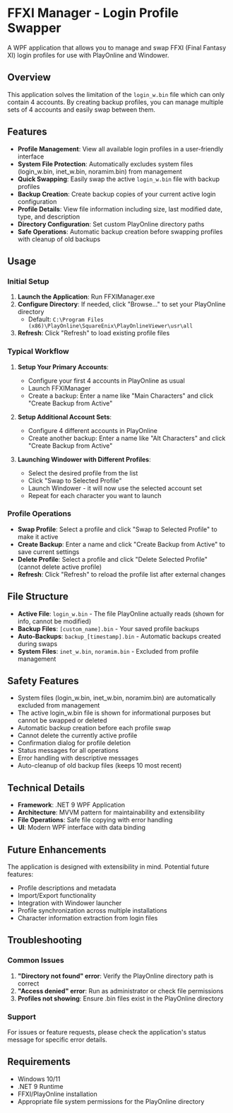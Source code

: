 # FFXI Manager - Login Profile Swapper

A WPF application that allows you to manage and swap FFXI (Final Fantasy XI) login profiles for use with PlayOnline and Windower.

## Overview

This application solves the limitation of the `login_w.bin` file which can only contain 4 accounts. By creating backup profiles, you can manage multiple sets of 4 accounts and easily swap between them.

## Features

- **Profile Management**: View all available login profiles in a user-friendly interface
- **System File Protection**: Automatically excludes system files (login_w.bin, inet_w.bin, noramim.bin) from management
- **Quick Swapping**: Easily swap the active `login_w.bin` file with backup profiles
- **Backup Creation**: Create backup copies of your current active login configuration
- **Profile Details**: View file information including size, last modified date, type, and description
- **Directory Configuration**: Set custom PlayOnline directory paths
- **Safe Operations**: Automatic backup creation before swapping profiles with cleanup of old backups

## Usage

### Initial Setup

1. **Launch the Application**: Run FFXIManager.exe
2. **Configure Directory**: If needed, click "Browse..." to set your PlayOnline directory
   - Default: `C:\Program Files (x86)\PlayOnline\SquareEnix\PlayOnlineViewer\usr\all`
3. **Refresh**: Click "Refresh" to load existing profile files

### Typical Workflow

1. **Setup Your Primary Accounts**:
   - Configure your first 4 accounts in PlayOnline as usual
   - Launch FFXIManager
   - Create a backup: Enter a name like "Main Characters" and click "Create Backup from Active"

2. **Setup Additional Account Sets**:
   - Configure 4 different accounts in PlayOnline
   - Create another backup: Enter a name like "Alt Characters" and click "Create Backup from Active"

3. **Launching Windower with Different Profiles**:
   - Select the desired profile from the list
   - Click "Swap to Selected Profile"
   - Launch Windower - it will now use the selected account set
   - Repeat for each character you want to launch

### Profile Operations

- **Swap Profile**: Select a profile and click "Swap to Selected Profile" to make it active
- **Create Backup**: Enter a name and click "Create Backup from Active" to save current settings
- **Delete Profile**: Select a profile and click "Delete Selected Profile" (cannot delete active profile)
- **Refresh**: Click "Refresh" to reload the profile list after external changes

## File Structure

- **Active File**: `login_w.bin` - The file PlayOnline actually reads (shown for info, cannot be modified)
- **Backup Files**: `[custom_name].bin` - Your saved profile backups
- **Auto-Backups**: `backup_[timestamp].bin` - Automatic backups created during swaps
- **System Files**: `inet_w.bin`, `noramim.bin` - Excluded from profile management

## Safety Features

- System files (login_w.bin, inet_w.bin, noramim.bin) are automatically excluded from management
- The active login_w.bin file is shown for informational purposes but cannot be swapped or deleted
- Automatic backup creation before each profile swap
- Cannot delete the currently active profile
- Confirmation dialog for profile deletion
- Status messages for all operations
- Error handling with descriptive messages
- Auto-cleanup of old backup files (keeps 10 most recent)

## Technical Details

- **Framework**: .NET 9 WPF Application
- **Architecture**: MVVM pattern for maintainability and extensibility
- **File Operations**: Safe file copying with error handling
- **UI**: Modern WPF interface with data binding

## Future Enhancements

The application is designed with extensibility in mind. Potential future features:

- Profile descriptions and metadata
- Import/Export functionality
- Integration with Windower launcher
- Profile synchronization across multiple installations
- Character information extraction from login files

## Troubleshooting

### Common Issues

1. **"Directory not found" error**: Verify the PlayOnline directory path is correct
2. **"Access denied" error**: Run as administrator or check file permissions
3. **Profiles not showing**: Ensure .bin files exist in the PlayOnline directory

### Support

For issues or feature requests, please check the application's status message for specific error details.

## Requirements

- Windows 10/11
- .NET 9 Runtime
- FFXI/PlayOnline installation
- Appropriate file system permissions for the PlayOnline directory